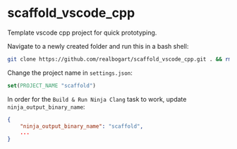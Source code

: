 # scaffold_vscode_cpp
Template vscode cpp project for quick prototyping.

Navigate to a newly created folder and run this in a bash shell:
```bash
git clone https://github.com/realbogart/scaffold_vscode_cpp.git . && rm -rf .git && rm README.md && git init && code .
```

Change the project name in `settings.json`:
```CMake
set(PROJECT_NAME "scaffold")
```

In order for the `Build & Run Ninja Clang` task to work, update `ninja_output_binary_name`:
```json
{
    "ninja_output_binary_name": "scaffold",
    ...
}

```
